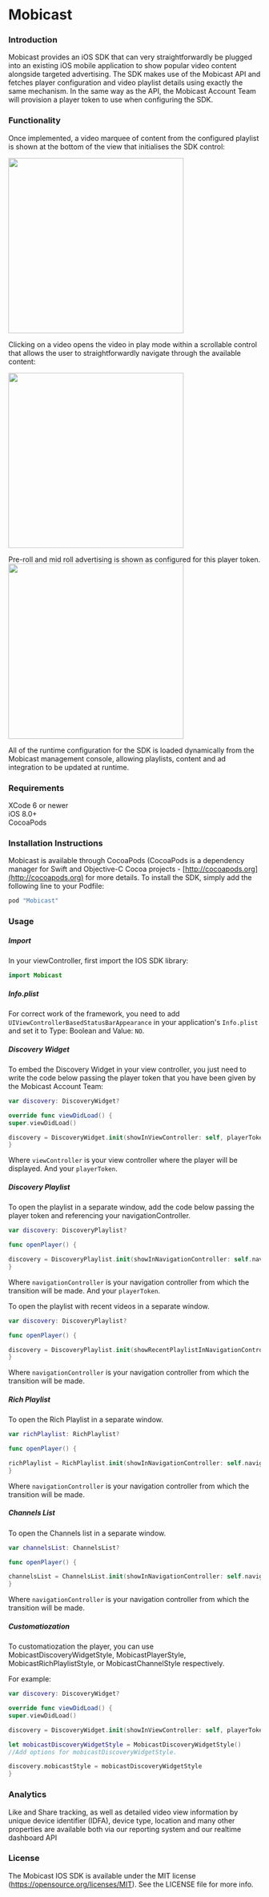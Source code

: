 # Mobicast

### Introduction
Mobicast provides an iOS SDK that can very straightforwardly be plugged into an existing iOS mobile application to show popular video content alongside targeted advertising. The SDK makes use of the Mobicast API and fetches player configuration and video playlist details using exactly the same mechanism.  In the same way as the API, the Mobicast Account Team will provision a player token to use when configuring the SDK.

### Functionality
Once implemented, a video marquee of content from the configured playlist is shown at the bottom of the view that initialises the SDK control:

<img src="https://media-api.atlassian.io/file/68cbd6ee-d085-430d-8303-2f659b854e3e/image?mode=full-fit&client=97cd3ed9-999a-4470-bc0f-e348dd28368c&token=eyJhbGciOiJIUzI1NiJ9.eyJpc3MiOiI5N2NkM2VkOS05OTlhLTQ0NzAtYmMwZi1lMzQ4ZGQyODM2OGMiLCJhY2Nlc3MiOnsidXJuOmZpbGVzdG9yZTpmaWxlOjY4Y2JkNmVlLWQwODUtNDMwZC04MzAzLTJmNjU5Yjg1NGUzZSI6WyJyZWFkIl19LCJleHAiOjE1MDMwNDcyNTgsIm5iZiI6MTUwMzA0Mzg5OH0.0sxUiOKCXpt4C8Zq9m8i6b67qVC2KVdctswStSPPD98" width="350">

Clicking on a video opens the video in play mode within a scrollable control that allows the user to straightforwardly navigate through the available content:

<img src="https://media-api.atlassian.io/file/019d621e-9774-499d-8028-ebcdd3399f0a/image?mode=full-fit&client=97cd3ed9-999a-4470-bc0f-e348dd28368c&token=eyJhbGciOiJIUzI1NiJ9.eyJpc3MiOiI5N2NkM2VkOS05OTlhLTQ0NzAtYmMwZi1lMzQ4ZGQyODM2OGMiLCJhY2Nlc3MiOnsidXJuOmZpbGVzdG9yZTpmaWxlOjAxOWQ2MjFlLTk3NzQtNDk5ZC04MDI4LWViY2RkMzM5OWYwYSI6WyJyZWFkIl19LCJleHAiOjE1MDMwNDcyMTYsIm5iZiI6MTUwMzA0Mzg1Nn0.uaCuRIHWbEhqErNAGgoQo5wFeU7UxU-R2SCY-7GmGC8" width="350">

Pre-roll and mid roll advertising is shown as configured for this player token.
<img src="https://media-api.atlassian.io/file/23a46838-a1c4-4c7d-9f58-8d2cf6ede9d9/image?mode=full-fit&client=97cd3ed9-999a-4470-bc0f-e348dd28368c&token=eyJhbGciOiJIUzI1NiJ9.eyJpc3MiOiI5N2NkM2VkOS05OTlhLTQ0NzAtYmMwZi1lMzQ4ZGQyODM2OGMiLCJhY2Nlc3MiOnsidXJuOmZpbGVzdG9yZTpmaWxlOjIzYTQ2ODM4LWExYzQtNGM3ZC05ZjU4LThkMmNmNmVkZTlkOSI6WyJyZWFkIl19LCJleHAiOjE1MDMwNDcyODQsIm5iZiI6MTUwMzA0MzkyNH0.30uKjnHtork9hkEXzci60zqOKOxJfFlpwAES4vmunLM" width="350">

All of the runtime configuration for the SDK is loaded dynamically from the Mobicast management console, allowing playlists, content and ad integration to be updated at runtime.

### Requirements

XCode 6 or newer  
iOS 8.0+  
CocoaPods  

### Installation Instructions

Mobicast is available through CocoaPods (CocoaPods is a dependency manager for Swift and Objective-C Cocoa projects - [http://cocoapods.org](http://cocoapods.org) for more details. To install the SDK, simply add the following line to your Podfile:

```ruby
pod "Mobicast"
```

### Usage

##### Import
In your viewController, first import the IOS SDK library:


```swift
import Mobicast
```

##### Info.plist
For correct work of the framework, you need to add `UIViewControllerBasedStatusBarAppearance` in your application's `Info.plist` and set it to Type: Boolean and Value: `NO`.

##### Discovery Widget
To embed the Discovery Widget in your view controller, you just need to write the code below passing the player token that you have been given by the Mobicast Account Team:

```swift
var discovery: DiscoveryWidget?

override func viewDidLoad() {
super.viewDidLoad()

discovery = DiscoveryWidget.init(showInViewController: self, playerToken:"102")
}
```
Where `viewController` is your view controller where the player will be displayed. And your `playerToken`.

##### Discovery Playlist
To open the playlist in a separate window, add the code below passing the player token and referencing your navigationController.

```swift
var discovery: DiscoveryPlaylist?

func openPlayer() {

discovery = DiscoveryPlaylist.init(showInNavigationController: self.navigationController!, playerToken: "102")
}
```
Where `navigationController` is your navigation controller from which the transition will be made. And your `playerToken`.

To open the playlist with recent videos in a separate window.

```swift
var discovery: DiscoveryPlaylist?

func openPlayer() {

discovery = DiscoveryPlaylist.init(showRecentPlaylistInNavigationController: self.navigationController!)
}
```
Where `navigationController` is your navigation controller from which the transition will be made.

##### Rich Playlist
To open the Rich Playlist in a separate window.

```swift
var richPlaylist: RichPlaylist?

func openPlayer() {

richPlaylist = RichPlaylist.init(showInNavigationController: self.navigationController!)
}
```
Where `navigationController` is your navigation controller from which the transition will be made.

##### Channels List
To open the Channels list in a separate window.

```swift
var channelsList: ChannelsList?

func openPlayer() {

channelsList = ChannelsList.init(showInNavigationController: self.navigationController!)
}
```
Where `navigationController` is your navigation controller from which the transition will be made.

##### Customatiozation

To customatiozation the player, you can use MobicastDiscoveryWidgetStyle, MobicastPlayerStyle, MobicastRichPlaylistStyle, or MobicastChannelStyle respectively.

For example:

```swift
var discovery: DiscoveryWidget?

override func viewDidLoad() {
super.viewDidLoad()

discovery = DiscoveryWidget.init(showInViewController: self, playerToken:"102")

let mobicastDiscoveryWidgetStyle = MobicastDiscoveryWidgetStyle()
//Add options for mobicastDiscoveryWidgetStyle.

discovery.mobicastStyle = mobicastDiscoveryWidgetStyle
}
```

### Analytics

Like and Share tracking, as well as detailed video view information by unique device identifier (IDFA), device type, location and many other properties are available both via our reporting system and our realtime dashboard API

### License

The Mobicast IOS SDK is available under the MIT license (https://opensource.org/licenses/MIT). See the LICENSE file for more info.
